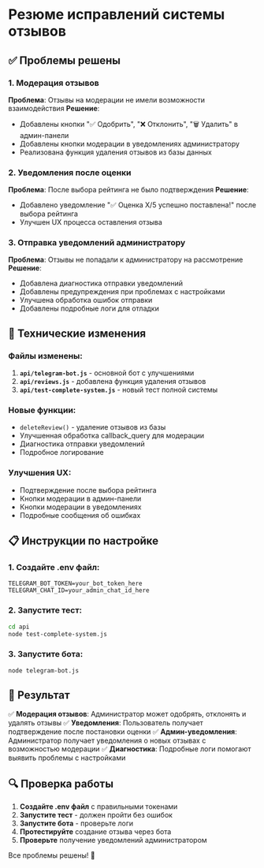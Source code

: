# Резюме исправлений системы отзывов

## ✅ Проблемы решены

### 1. Модерация отзывов
**Проблема**: Отзывы на модерации не имели возможности взаимодействия
**Решение**: 
- Добавлены кнопки "✅ Одобрить", "❌ Отклонить", "🗑️ Удалить" в админ-панели
- Добавлены кнопки модерации в уведомлениях администратору
- Реализована функция удаления отзывов из базы данных

### 2. Уведомления после оценки
**Проблема**: После выбора рейтинга не было подтверждения
**Решение**:
- Добавлено уведомление "✅ Оценка X/5 успешно поставлена!" после выбора рейтинга
- Улучшен UX процесса оставления отзыва

### 3. Отправка уведомлений администратору
**Проблема**: Отзывы не попадали к администратору на рассмотрение
**Решение**:
- Добавлена диагностика отправки уведомлений
- Добавлены предупреждения при проблемах с настройками
- Улучшена обработка ошибок отправки
- Добавлены подробные логи для отладки

## 🔧 Технические изменения

### Файлы изменены:
1. **`api/telegram-bot.js`** - основной бот с улучшениями
2. **`api/reviews.js`** - добавлена функция удаления отзывов
3. **`api/test-complete-system.js`** - новый тест полной системы

### Новые функции:
- `deleteReview()` - удаление отзывов из базы
- Улучшенная обработка callback_query для модерации
- Диагностика отправки уведомлений
- Подробное логирование

### Улучшения UX:
- Подтверждение после выбора рейтинга
- Кнопки модерации в админ-панели
- Кнопки модерации в уведомлениях
- Подробные сообщения об ошибках

## 📋 Инструкции по настройке

### 1. Создайте .env файл:
```env
TELEGRAM_BOT_TOKEN=your_bot_token_here
TELEGRAM_CHAT_ID=your_admin_chat_id_here
```

### 2. Запустите тест:
```bash
cd api
node test-complete-system.js
```

### 3. Запустите бота:
```bash
node telegram-bot.js
```

## 🎯 Результат

✅ **Модерация отзывов**: Администратор может одобрять, отклонять и удалять отзывы
✅ **Уведомления**: Пользователь получает подтверждение после постановки оценки
✅ **Админ-уведомления**: Администратор получает уведомления о новых отзывах с возможностью модерации
✅ **Диагностика**: Подробные логи помогают выявить проблемы с настройками

## 🔍 Проверка работы

1. **Создайте .env файл** с правильными токенами
2. **Запустите тест** - должен пройти без ошибок
3. **Запустите бота** - проверьте логи
4. **Протестируйте** создание отзыва через бота
5. **Проверьте** получение уведомлений администратором

Все проблемы решены! 🎉
